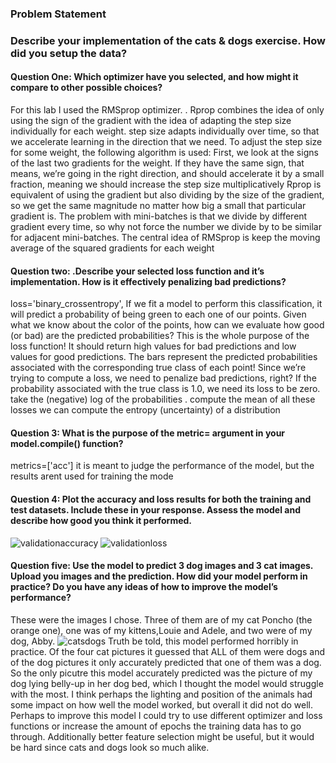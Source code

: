 ### Problem Statement 

### Describe your implementation of the cats & dogs exercise. How did you setup the data?

####  Question One: Which optimizer have you selected, and how might it compare to other possible choices?  
For this lab I used the RMSprop optimizer. . Rprop combines the idea of only using the sign of the gradient with the idea of adapting the step size individually for each weight. step size adapts individually over time, so that we accelerate learning in the direction that we need. To adjust the step size for some weight, the following algorithm is used:
First, we look at the signs of the last two gradients for the weight.
If they have the same sign, that means, we’re going in the right direction, and should accelerate it by a small fraction, meaning we should increase the step size multiplicatively 
Rprop is equivalent of using the gradient but also dividing by the size of the gradient, so we get the same magnitude no matter how big a small that particular gradient is.
The problem with mini-batches is that we divide by different gradient every time, so why not force the number we divide by to be similar for adjacent mini-batches. The central idea of RMSprop is keep the moving average of the squared gradients for each weight
#### Question two: .Describe your selected loss function and it’s implementation. How is it effectively penalizing bad predictions? 
loss='binary_crossentropy',
If we fit a model to perform this classification, it will predict a probability of being green to each one of our points. Given what we know about the color of the points, how can we evaluate how good (or bad) are the predicted probabilities? This is the whole purpose of the loss function! It should return high values for bad predictions and low values for good predictions.
The bars represent the predicted probabilities associated with the corresponding true class of each point!
Since we’re trying to compute a loss, we need to penalize bad predictions, right? If the probability associated with the true class is 1.0, we need its loss to be zero. take the (negative) log of the probabilities . compute the mean of all these losses
we can compute the entropy (uncertainty) of a distribution
#### Question 3: What is the purpose of the metric= argument in your model.compile() function?
metrics=['acc'] it is meant to judge the performance of the model, but the results arent used for training the mode

#### Question 4: Plot the accuracy and loss results for both the training and test datasets.  Include these in your response.  Assess the model and describe how good you think it performed.
![validationaccuracy](https://user-images.githubusercontent.com/67922294/87975622-dd4f7300-ca99-11ea-8d50-a6bdc8c80f90.png)
![validationloss](https://user-images.githubusercontent.com/67922294/87975760-0cfe7b00-ca9a-11ea-984f-18c4a551b8a9.png)

#### Question five: Use the model to predict 3 dog images and 3 cat images.  Upload you images and the prediction.  How did your model perform in practice?  Do you have any ideas of how to improve the model’s performance?
These were the images I chose. Three of them are of my cat Poncho (the orange one), one was of my kittens,Louie and Adele, and two were of my dog, Abby.
![catsdogs](https://user-images.githubusercontent.com/67922294/87971666-aece9980-ca93-11ea-960a-12e7dec3ebc1.png)
Truth be told, this model performed horribly in practice. Of the four cat pictures it guessed that ALL of them were dogs and of the dog pictures it only accurately predicted that one of them was a dog. So the only picutre this model accurately predicted was the picture of my dog lying belly-up in her dog bed, which I thought the model would struggle with the most. I think perhaps the lighting and position of the animals had some impact on how well the model worked, but overall it did not do well. Perhaps to improve this model I could try to use different optimizer and loss functions or increase the amount of epochs the training data has to go through. Additionally better feature selection might be useful, but it would be hard since cats and dogs look so much alike. 
